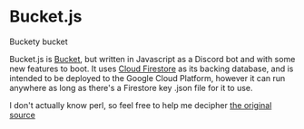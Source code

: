 # Bucket.js
Buckety bucket


Bucket.js is [Bucket](https://github.com/zigdon/xkcd-Bucket), but written in Javascript as a Discord bot and with some new features to boot. It uses [Cloud Firestore](https://firebase.google.com/products/firestore/) as its backing database, and is intended to be deployed to the Google Cloud Platform, however it can run anywhere as long as there's a Firestore key .json file for it to use.

I don't actually know perl, so feel free to help me decipher [the original source](https://github.com/zigdon/xkcd-Bucket/blob/master/bucket.pl)
